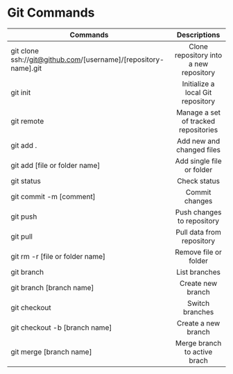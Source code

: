 # Git Commands

| Commands       | Descriptions        |
| ------------- |:-------------:|
| git clone ssh://git@github.com/[username]/[repository-name].git   | Clone repository into a new repository |
| git init      | Initialize a local Git repository       |
| git remote  | Manage a set of tracked repositories     |
| git add .  | Add new and changed files   |
| git add [file or folder name] | Add single file or folder |
| git status |  Check status  |
| git commit -m [comment] | Commit changes  |
| git push   |  Push changes to repository  |
| git pull   | Pull data from repository   |
| git rm -r [file or folder name]  | Remove file or folder |
| git branch | List branches |
| git branch [branch name]| Create new branch |
| git checkout | Switch branches  |
| git checkout -b [branch name] | Create a new branch |
| git merge [branch name] | Merge branch to active brach |